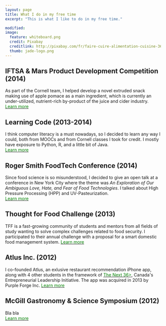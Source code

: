 ```yaml
---
layout: page
title: What I do in my free time
excerpt: "This is what I like to do in my free time."

modified: 
image: 
  feature: whiteboard.png
  credit: Pixabay 
  creditlink: http://pixabay.com/fr/faire-cuire-alimentation-cuisine-366875/
  thumb: jade-logo.png
---
```


## IFTSA & Mars Product Development Competition (2014) 
As part of the Cornell team, I helped develop a novel extruded snack making use of apple pomace as a main ingredient, which is currently an under-utilized, nutrient-rich by-product of the juice and cider industry.   
<a href="http://jadeproulx.com/freetime/popples"><span style="color:green">Learn more</span></a>

## Learning Code (2013-2014) 
I think computer literacy is a must nowadays, so I decided to learn any way I could, both from MOOCs and from Cornell classes I took for credit. I mostly have exposure to Python, R, and a little bit of Java.   
<a href="http://jadeproulx.com/freetime/code"><span style="color:green">Learn more</span></a>  

## Roger Smith FoodTech Conference (2014)  
Since food science is so misunderstood, I decided to give an open talk at a conference in New York City where the theme was *An Exploration of Our Ambiguous Love, Hate, and Fear of Food Technologies*. I talked about High Pressure Processing (HPP) and UV-Pasteurization.  
<a href="http://jadeproulx.com/freetime/FoodTechConference"><span style="color:green">Learn more</span></a>

## Thought for Food Challenge (2013)  
TFF is a fast-growing community of students and mentors from all fields of study wanting to solve complex challenges related to food security. I participated to their annual challenge with a proposal for a smart domestic food management system. 
<a href="http://jadeproulx.com/freetime/TFF"><span style="color:green">Learn more</span></a>

## Atlus Inc. (2012)  
I co-founded Atlus, an exlusive restaurant recommendation iPhone app, along with 4 other students in the framework of <a href="http://thenext36.ca"><span style="color:green">The Next 36></span></a>, Canada's Entrepreneurial Leadership Initiative. The app was acquired in 2013 by Purple Forge Inc. 
<a href="http://jadeproulx.com/freetime/Atlus"><span style="color:green">Learn more</span></a>

## McGill Gastronomy & Science Symposium (2012)  
Bla bla  
<a href="http://jadeproulx.com/freetime/mcgillsymposium"><span style="color:green">Learn more</span></a>


